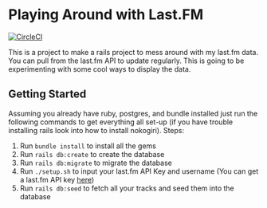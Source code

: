 # Playing Around with Last.FM
[![CircleCI](https://circleci.com/gh/snood1205/playing_around_with_last_fm.svg?style=svg)](https://circleci.com/gh/snood1205/playing_around_with_last_fm)

This is a project to make a rails project to mess around with my last.fm data. You can pull from the last.fm API to update regularly. This is going to be experimenting with some cool ways to display the data.

## Getting Started
Assuming you already have ruby, postgres, and bundle installed just run the following commands to get everything all set-up (if you have trouble installing rails look into how to install nokogiri).
Steps:
1. Run `bundle install` to install all the gems
2. Run `rails db:create` to create the database
3. Run `rails db:migrate` to migrate the database
4. Run `./setup.sh` to input your last.fm API Key and username (You can get a last.fm API key [here](https://www.last.fm/api/account/create))
5. Run `rails db:seed` to fetch all your tracks and seed them into the database

